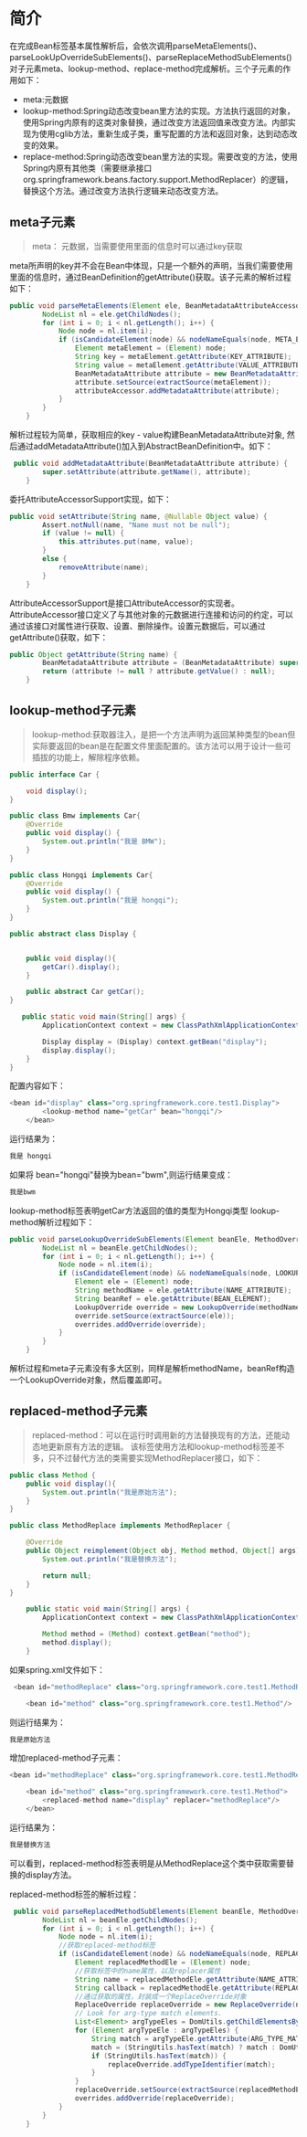 # 简介
在完成Bean标签基本属性解析后，会依次调用parseMetaElements()、parseLookUpOverrideSubElements()、parseReplaceMethodSubElements()对子元素meta、lookup-method、replace-method完成解析。三个子元素的作用如下：
- meta:元数据
- lookup-method:Spring动态改变bean里方法的实现。方法执行返回的对象，使用Spring内原有的这类对象替换，通过改变方法返回值来改变方法。内部实现为使用cglib方法，重新生成子类，重写配置的方法和返回对象，达到动态改变的效果。
- replace-method:Spring动态改变bean里方法的实现。需要改变的方法，使用Spring内原有其他类（需要继承接口org.springframework.beans.factory.support.MethodReplacer）的逻辑，替换这个方法。通过改变方法执行逻辑来动态改变方法。

## meta子元素
> meta： 元数据，当需要使用里面的信息时可以通过key获取

meta所声明的key并不会在Bean中体现，只是一个额外的声明，当我们需要使用里面的信息时，通过BeanDefinition的getAttribute()获取。该子元素的解析过程如下：
```java
public void parseMetaElements(Element ele, BeanMetadataAttributeAccessor attributeAccessor) {
        NodeList nl = ele.getChildNodes();
        for (int i = 0; i < nl.getLength(); i++) {
            Node node = nl.item(i);
            if (isCandidateElement(node) && nodeNameEquals(node, META_ELEMENT)) {
                Element metaElement = (Element) node;
                String key = metaElement.getAttribute(KEY_ATTRIBUTE);
                String value = metaElement.getAttribute(VALUE_ATTRIBUTE);
                BeanMetadataAttribute attribute = new BeanMetadataAttribute(key, value);
                attribute.setSource(extractSource(metaElement));
                attributeAccessor.addMetadataAttribute(attribute);
            }
        }
    }
```
解析过程较为简单，获取相应的key - value构建BeanMetadataAttribute对象,  然后通过addMetadataAttribute()加入到AbstractBeanDefinition中。如下：
```java
 public void addMetadataAttribute(BeanMetadataAttribute attribute) {
        super.setAttribute(attribute.getName(), attribute);
    }
```
委托AttributeAccessorSupport实现，如下：
```java
public void setAttribute(String name, @Nullable Object value) {
        Assert.notNull(name, "Name must not be null");
        if (value != null) {
            this.attributes.put(name, value);
        }
        else {
            removeAttribute(name);
        }
    }
```
AttributeAccessorSupport是接口AttributeAccessor的实现者。AttributeAccessor接口定义了与其他对象的元数据进行连接和访问的约定，可以通过该接口对属性进行获取、设置、删除操作。设置元数据后，可以通过getAttribute()获取，如下：
```java
public Object getAttribute(String name) {
        BeanMetadataAttribute attribute = (BeanMetadataAttribute) super.getAttribute(name);
        return (attribute != null ? attribute.getValue() : null);
    }
```

## lookup-method子元素
> lookup-method:获取器注入，是把一个方法声明为返回某种类型的bean但实际要返回的bean是在配置文件里面配置的。该方法可以用于设计一些可插拔的功能上，解除程序依赖。

```java
public interface Car {

    void display();
}

public class Bmw implements Car{
    @Override
    public void display() {
        System.out.println("我是 BMW");
    }
}

public class Hongqi implements Car{
    @Override
    public void display() {
        System.out.println("我是 hongqi");
    }
}

public abstract class Display {


    public void display(){
        getCar().display();
    }

    public abstract Car getCar();
}

   public static void main(String[] args) {
        ApplicationContext context = new ClassPathXmlApplicationContext("classpath:spring.xml");

        Display display = (Display) context.getBean("display");
        display.display();
    }
}
```
配置内容如下：
```java
<bean id="display" class="org.springframework.core.test1.Display">
        <lookup-method name="getCar" bean="hongqi"/>
    </bean>
```
运行结果为：
```java
我是 hongqi
```
如果将 bean="hongqi"替换为bean="bwm",则运行结果变成：
```java
我是bwm
```
lookup-method标签表明getCar方法返回的值的类型为Hongqi类型
lookup-method解析过程如下：
```java
public void parseLookupOverrideSubElements(Element beanEle, MethodOverrides overrides) {
        NodeList nl = beanEle.getChildNodes();
        for (int i = 0; i < nl.getLength(); i++) {
            Node node = nl.item(i);
            if (isCandidateElement(node) && nodeNameEquals(node, LOOKUP_METHOD_ELEMENT)) {
                Element ele = (Element) node;
                String methodName = ele.getAttribute(NAME_ATTRIBUTE);
                String beanRef = ele.getAttribute(BEAN_ELEMENT);
                LookupOverride override = new LookupOverride(methodName, beanRef);
                override.setSource(extractSource(ele));
                overrides.addOverride(override);
            }
        }
    }
```
解析过程和meta子元素没有多大区别，同样是解析methodName，beanRef构造一个LookupOverride对象，然后覆盖即可。

## replaced-method子元素
>replaced-method：可以在运行时调用新的方法替换现有的方法，还能动态地更新原有方法的逻辑。
该标签使用方法和lookup-method标签差不多，只不过替代方法的类需要实现MethodReplacer接口，如下：
```java
public class Method {
    public void display(){
        System.out.println("我是原始方法");
    }
}

public class MethodReplace implements MethodReplacer {

    @Override
    public Object reimplement(Object obj, Method method, Object[] args) throws Throwable {
        System.out.println("我是替换方法");

        return null;
    }
}

    public static void main(String[] args) {
        ApplicationContext context = new ClassPathXmlApplicationContext("classpath:spring.xml");

        Method method = (Method) context.getBean("method");
        method.display();
    }
```
如果spring.xml文件如下：
```java
 <bean id="methodReplace" class="org.springframework.core.test1.MethodReplace"/>

    <bean id="method" class="org.springframework.core.test1.Method"/>
```
则运行结果为：
```java
我是原始方法
```

增加replaced-method子元素：
```java
<bean id="methodReplace" class="org.springframework.core.test1.MethodReplace"/>

    <bean id="method" class="org.springframework.core.test1.Method">
        <replaced-method name="display" replacer="methodReplace"/>
    </bean>
```
运行结果为：
```java
我是替换方法
```
可以看到，replaced-method标签表明是从MethodReplace这个类中获取需要替换的display方法。

replaced-method标签的解析过程：
```java
 public void parseReplacedMethodSubElements(Element beanEle, MethodOverrides overrides) {
        NodeList nl = beanEle.getChildNodes();
        for (int i = 0; i < nl.getLength(); i++) {
            Node node = nl.item(i);
            //获取replaced-method标签
            if (isCandidateElement(node) && nodeNameEquals(node, REPLACED_METHOD_ELEMENT)) {
                Element replacedMethodEle = (Element) node;
                //获取标签中的name属性，以及replacer属性
                String name = replacedMethodEle.getAttribute(NAME_ATTRIBUTE);
                String callback = replacedMethodEle.getAttribute(REPLACER_ATTRIBUTE);
                //通过获取的属性，封装成一个ReplaceOverride对象
                ReplaceOverride replaceOverride = new ReplaceOverride(name, callback);
                // Look for arg-type match elements.
                List<Element> argTypeEles = DomUtils.getChildElementsByTagName(replacedMethodEle, ARG_TYPE_ELEMENT);
                for (Element argTypeEle : argTypeEles) {
                    String match = argTypeEle.getAttribute(ARG_TYPE_MATCH_ATTRIBUTE);
                    match = (StringUtils.hasText(match) ? match : DomUtils.getTextValue(argTypeEle));
                    if (StringUtils.hasText(match)) {
                        replaceOverride.addTypeIdentifier(match);
                    }
                }
                replaceOverride.setSource(extractSource(replacedMethodEle));
                overrides.addOverride(replaceOverride);
            }
        }
    }
```
